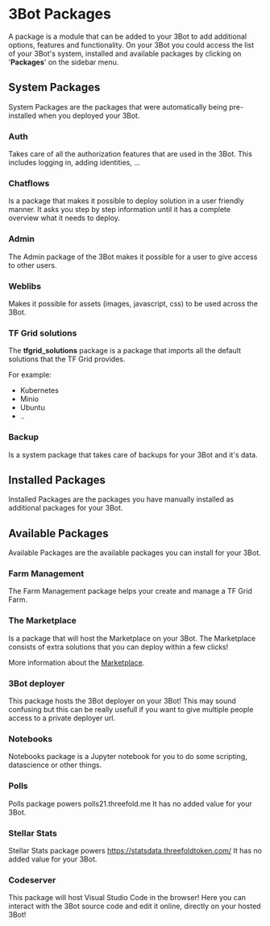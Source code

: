 # 3Bot Packages 

A package is a module that can be added to your 3Bot to add additional options, features and functionality. On your 3Bot you could access the list of your 3Bot's system, installed and available packages by clicking on '__Packages__' on the sidebar menu.

## System Packages

System Packages are the packages that were automatically being pre-installed when you deployed your 3Bot.

### Auth

Takes care of all the authorization features that are used in the 3Bot. This includes logging in, adding identities, ...

### Chatflows

Is a package that makes it possible to deploy solution in a user friendly manner. It asks you step by step information until it has a complete overview what it needs to deploy.

### Admin

The Admin package of the 3Bot makes it possible for a user to give access to other users.

### Weblibs

Makes it possible for assets (images, javascript, css) to be used across the 3Bot.

### TF Grid solutions

The __tfgrid_solutions__ package is a package that imports all the default solutions that the TF Grid provides.

For example: 
- Kubernetes
- Minio
- Ubuntu
- ..

### Backup

Is a system package that takes care of backups for your 3Bot and it's data. 

## Installed Packages

Installed Packages are the packages you have manually installed as additional packages for your 3Bot.

## Available Packages

Available Packages are the available packages you can install for your 3Bot.

### Farm Management

The Farm Management package helps your create and manage a TF Grid Farm.

### The Marketplace

Is a package that will host the Marketplace on your 3Bot. The Marketplace consists of extra solutions that you can deploy within a few clicks!

More information about the [Marketplace](../../threefold_now/threefold_now.md).

### 3Bot deployer

This package hosts the 3Bot deployer on your 3Bot! This may sound confusing but this can be really usefull if you want to give multiple people access to a private deployer url.

### Notebooks

Notebooks package is a Jupyter notebook for you to do some scripting, datascience or other things.

### Polls

Polls package powers polls21.threefold.me
It has no added value for your 3Bot.

### Stellar Stats

Stellar Stats package powers https://statsdata.threefoldtoken.com/
It has no added value for your 3Bot.


### Codeserver

This package will host Visual Studio Code in the browser! Here you can interact with the 3Bot source code and edit it online, directly on your hosted 3Bot!